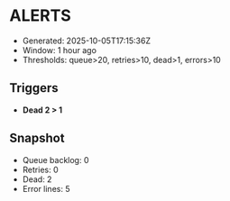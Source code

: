 # ALERTS

- Generated: 2025-10-05T17:15:36Z
- Window: 1 hour ago
- Thresholds: queue>20, retries>10, dead>1, errors>10

## Triggers
- **Dead 2 > 1**

## Snapshot
- Queue backlog: 0
- Retries: 0
- Dead: 2
- Error lines: 5
